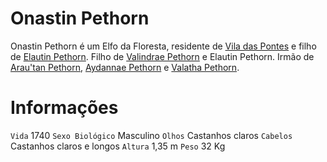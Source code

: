 <!-- TITLE: Onastin Pethorn -->
<!-- SUBTITLE: Visão geral sobre Onastin Pethorn -->

# Onastin Pethorn
Onastin Pethorn é um Elfo da Floresta, residente de [Vila das Pontes](http://localhost/lugares/plano-material/drafeon/sudeste-de-drafeon/vila-das-pontes#vila-das-pontes) e filho de [Elautin Pethorn](http://localhost/individuos/elautin-pethorn#elautin-pethorn).
Filho de [Valindrae Pethorn](http://localhost/individuos/validrae-pethorn#validrae-pethorn) e Elautin Pethorn. Irmão de [Arau'tan Pethorn](http://localhost/individuos/arautan-pethorn#arautan-pethorn), [Aydannae Pethorn](http://localhost/individuos/aydannae-pethor#aydannae-pethor) e [Valatha Pethorn](http://localhost/individuos/valatha-pethorn#valatha-pethorn).

# Informações
`Vida` 1740 
`Sexo Biológico` Masculino
`Olhos` Castanhos claros
`Cabelos` Castanhos claros e longos
`Altura` 1,35 m
`Peso` 32 Kg


